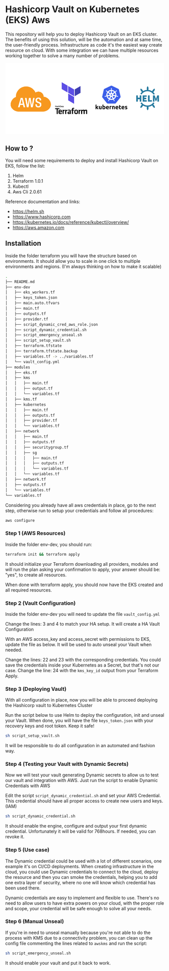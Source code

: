 # Hashicorp Vault on Kubernetes (EKS) Aws

This repository will help you to deploy Hashicorp Vault on an EKS cluster. The benefits of using this solution, will be the automation and at same time, the user-friendly process. Infrastructure as code it's the easiest way create resource on cloud.
With some integration we can have multiple resources working together to solve a many number of problems.     

![](./img/img.png)

## How to ?

You will need some requirements to deploy and install Hashicorp Vault on EKS, follow the list:

1. Helm
2. Terraform 1.0.1
3. Kubectl
4. Aws Cli 2.0.61

Reference documentation and links:

* https://helm.sh
* https://www.hashicorp.com
* https://kubernetes.io/docs/reference/kubectl/overview/
* https://aws.amazon.com

## Installation

Inside the folder terraform you will have the structure based on environments. It should allow you to scale in one click to multiple environments and regions. (I'm always thinking on how to make it scalable)

```bash
.
├── README.md
├── env-dev
│   ├── eks_workers.tf
│   ├── keys_token.json
│   ├── main.auto.tfvars
│   ├── main.tf
│   ├── outputs.tf
│   ├── provider.tf
│   ├── script_dynamic_cred_aws_role.json
│   ├── script_dynamic_credential.sh
│   ├── script_emergency_unseal.sh
│   ├── script_setup_vault.sh
│   ├── terraform.tfstate
│   ├── terraform.tfstate.backup
│   ├── variables.tf -> ../variables.tf
│   └── vault_config.yml
├── modules
│   ├── eks.tf
│   ├── kms
│   │   ├── main.tf
│   │   ├── output.tf
│   │   └── variables.tf
│   ├── kms.tf
│   ├── kubernetes
│   │   ├── main.tf
│   │   ├── outputs.tf
│   │   ├── provider.tf
│   │   └── variables.tf
│   ├── network
│   │   ├── main.tf
│   │   ├── outputs.tf
│   │   ├── securitygroup.tf
│   │   ├── sg
│   │   │   ├── main.tf
│   │   │   ├── outputs.tf
│   │   │   └── variables.tf
│   │   └── variables.tf
│   ├── network.tf
│   ├── outputs.tf
│   └── variables.tf
└── variables.tf
```

Considering you already have all aws credentials in place, go to the next step, otherwise run to setup your credentials and follow all procedures:

```bash
aws configure
```

### Step 1 (AWS Resources)

Inside the folder env-dev, you should run:

```bash
terraform init && terraform apply
```

It should initialize your Terraform downloading all providers, modules and will run the plan asking your confirmation to apply, your answer should be: "yes", to create all resources.

When done with terraform apply, you should now have the EKS created and all required resources.

### Step 2 (Vault Configuration)

Inside the folder env-dev you will need to update the file `vault_config.yml`

Change the lines: 3 and 4 to match your HA setup. It will create a HA Vault Configuration

With an AWS access_key and access_secret with permissions to EKS, update the file as below. It will be used to auto unseal your Vault when needed.

Change the lines: 22 and 23 with the corresponding credentials. You could save the credentials inside your Kubernetes as a Secret, but that's not our case.
Change the line: 24 with the `kms_key_id` output from your Terraform Apply.  

### Step 3 (Deploying Vault)

With all configuration in place, now you will be able to proceed deploying the Hashicorp vault to Kubernetes Cluster

Run the script below to use Helm to deploy the configuration, init and unseal your Vault. When done, you will have the file `keys_token.json` with your recovery keys and root token. Keep it safe!

```bash
sh script_setup_vault.sh
```

It will be responsible to do all configuration in an automated and fashion way.

### Step 4 (Testing your Vault with Dynamic Secrets)

Now we will test your vault generating Dynamic secrets to allow us to test our vault and integration with AWS. Just run the script to enable Dynamic Credentials with AWS

Edit the script `script_dynamic_credential.sh` and set your AWS Credential. This credential should have all proper access to create new users and keys. (IAM)

```bash
sh script_dynamic_credential.sh
```

It should enable the engine, configure and output your first dynamic credential. Unfortunately it will be valid for 768hours. If needed, you can revoke it.

### Step 5 (Use case)

The Dynamic credential could be used with a lot of different scenarios, one example it's on CI/CD deployments. When creating infrastructure in the cloud, you could use Dynamic credentials to connect to the cloud, deploy the resource and then you can smoke the credentials, helping you to add one extra layer of security, where no one will know which credential has been used there.

Dynamic credentials are easy to implement and flexible to use. There's no need to allow users to have extra powers on your cloud, with the proper role and scope, your credential will be safe enough to solve all your needs.

### Step 6 (Manual Unseal)

If you're in need to unseal manually because you're not able to do the process with KMS due to a connectivity problem, you can clean up the config file commenting the lines related to `awskms` and run the script:

```bash
sh script_emergency_unseal.sh
```

It should enable your vault and put it back to work.